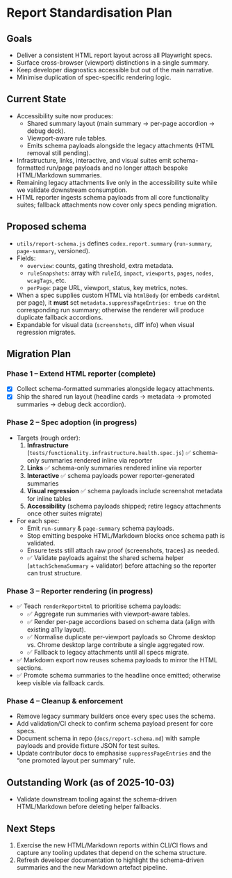 # Report Standardisation Plan

## Goals

- Deliver a consistent HTML report layout across all Playwright specs.
- Surface cross-browser (viewport) distinctions in a single summary.
- Keep developer diagnostics accessible but out of the main narrative.
- Minimise duplication of spec-specific rendering logic.

## Current State

- Accessibility suite now produces:
  - Shared summary layout (main summary → per-page accordion → debug deck).
  - Viewport-aware rule tables.
  - Emits schema payloads alongside the legacy attachments (HTML removal still pending).
- Infrastructure, links, interactive, and visual suites emit schema-formatted run/page payloads and no longer attach bespoke HTML/Markdown summaries.
- Remaining legacy attachments live only in the accessibility suite while we validate downstream consumption.
- HTML reporter ingests schema payloads from all core functionality suites; fallback attachments now cover only specs pending migration.

## Proposed schema

- `utils/report-schema.js` defines `codex.report.summary` (`run-summary`, `page-summary`, versioned).
- Fields:
  - `overview`: counts, gating threshold, extra metadata.
  - `ruleSnapshots`: array with `ruleId`, `impact`, `viewports`, `pages`, `nodes`, `wcagTags`, etc.
  - `perPage`: page URL, viewport, status, key metrics, notes.
- When a spec supplies custom HTML via `htmlBody` (or embeds `cardHtml` per page), it **must** set `metadata.suppressPageEntries: true` on the corresponding run summary; otherwise the renderer will produce duplicate fallback accordions.
- Expandable for visual data (`screenshots`, diff info) when visual regression migrates.

## Migration Plan

### Phase 1 – Extend HTML reporter (complete)

- [x] Collect schema-formatted summaries alongside legacy attachments.
- [x] Ship the shared run layout (headline cards → metadata → promoted summaries → debug deck accordion).

### Phase 2 – Spec adoption (in progress)

- Targets (rough order):
  1. **Infrastructure** (`tests/functionality.infrastructure.health.spec.js`) ✅ schema-only summaries rendered inline via reporter
  2. **Links** ✅ schema-only summaries rendered inline via reporter
  3. **Interactive** ✅ schema payloads power reporter-generated summaries
  4. **Visual regression** ✅ schema payloads include screenshot metadata for inline tables
  5. **Accessibility** (schema payloads shipped; retire legacy attachments once other suites migrate)
- For each spec:
  - Emit `run-summary` & `page-summary` schema payloads.
  - Stop emitting bespoke HTML/Markdown blocks once schema path is validated.
  - Ensure tests still attach raw proof (screenshots, traces) as needed.
  - ✅ Validate payloads against the shared schema helper (`attachSchemaSummary` + validator) before attaching so the reporter can trust structure.

### Phase 3 – Reporter rendering (in progress)

- ✅ Teach `renderReportHtml` to prioritise schema payloads:
  - ✅ Aggregate run summaries with viewport-aware tables.
  - ✅ Render per-page accordions based on schema data (align with existing a11y layout).
  - ✅ Normalise duplicate per-viewport payloads so Chrome desktop vs. Chrome desktop large contribute a single aggregated row.
  - ✅ Fallback to legacy attachments until all specs migrate.
- ✅ Markdown export now reuses schema payloads to mirror the HTML sections.
- ✅ Promote schema summaries to the headline once emitted; otherwise keep visible via fallback cards.

### Phase 4 – Cleanup & enforcement

- Remove legacy summary builders once every spec uses the schema.
- Add validation/CI check to confirm schema payload present for core specs.
- Document schema in repo (`docs/report-schema.md`) with sample payloads and provide fixture JSON for test suites.
- Update contributor docs to emphasise `suppressPageEntries` and the “one promoted layout per summary” rule.

## Outstanding Work (as of 2025-10-03)

- Validate downstream tooling against the schema-driven HTML/Markdown before deleting helper fallbacks.

## Next Steps

1. Exercise the new HTML/Markdown reports within CLI/CI flows and capture any tooling updates that depend on the schema structure.
2. Refresh developer documentation to highlight the schema-driven summaries and the new Markdown artefact pipeline.
